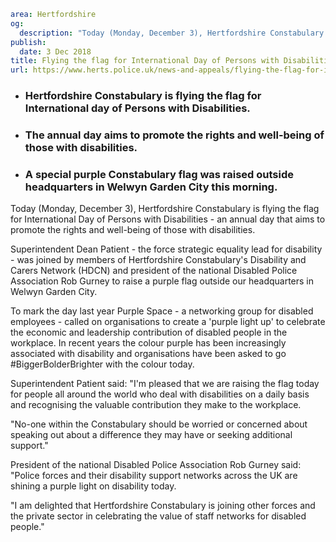 ```yaml
area: Hertfordshire
og:
  description: "Today (Monday, December 3), Hertfordshire Constabulary is flying the flag for International Day of Persons with Disabilities \u2013 an annual day that aims to promote the rights and well-being of those with disabilities."
publish:
  date: 3 Dec 2018
title: Flying the flag for International Day of Persons with Disabilities
url: https://www.herts.police.uk/news-and-appeals/flying-the-flag-for-international-day-of-persons-with-disabilities-2174all
```

* ### Hertfordshire Constabulary is flying the flag for International day of Persons with Disabilities.

 * ### The annual day aims to promote the rights and well-being of those with disabilities.

 * ### A special purple Constabulary flag was raised outside headquarters in Welwyn Garden City this morning.

Today (Monday, December 3), Hertfordshire Constabulary is flying the flag for International Day of Persons with Disabilities - an annual day that aims to promote the rights and well-being of those with disabilities.

Superintendent Dean Patient - the force strategic equality lead for disability - was joined by members of Hertfordshire Constabulary's Disability and Carers Network (HDCN) and president of the national Disabled Police Association Rob Gurney to raise a purple flag outside our headquarters in Welwyn Garden City.

To mark the day last year Purple Space - a networking group for disabled employees - called on organisations to create a 'purple light up' to celebrate the economic and leadership contribution of disabled people in the workplace. In recent years the colour purple has been increasingly associated with disability and organisations have been asked to go #BiggerBolderBrighter with the colour today.

Superintendent Patient said: "I'm pleased that we are raising the flag today for people all around the world who deal with disabilities on a daily basis and recognising the valuable contribution they make to the workplace.

"No-one within the Constabulary should be worried or concerned about speaking out about a difference they may have or seeking additional support."

President of the national Disabled Police Association Rob Gurney said: "Police forces and their disability support networks across the UK are shining a purple light on disability today.

"I am delighted that Hertfordshire Constabulary is joining other forces and the private sector in celebrating the value of staff networks for disabled people."
